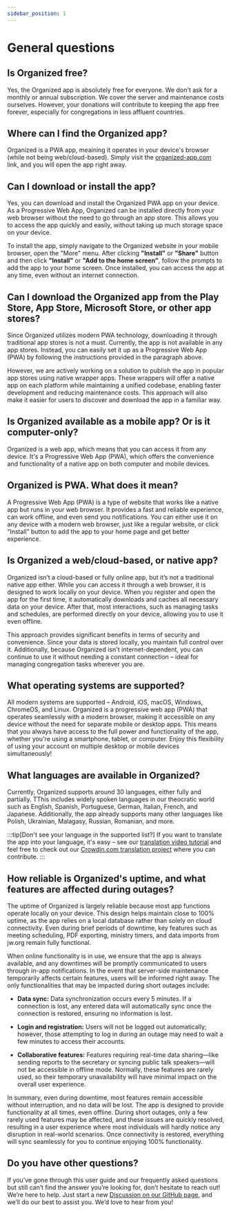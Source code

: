 ```yaml
---
sidebar_position: 1
---
```


# General questions

## Is Organized free?

Yes, the Organized app is absolutely free for everyone. We don't ask for a monthly or annual subscription. We cover the server and maintenance costs ourselves. However, your donations will contribute to keeping the app free forever, especially for congregations in less affluent countries.

## Where can I find the Organized app?

Organized is a PWA app, meaining it operates in your device's browser (while not being web/cloud-based). Simply visit the [organized-app.com](https://organized-app.com) link, and you will open the app right away.

## Can I download or install the app?

Yes, you can download and install the Organized PWA app on your device. As a Progressive Web App, Organized can be installed directly from your web browser without the need to go through an app store. This allows you to access the app quickly and easily, without taking up much storage space on your device. 

To install the app, simply navigate to the Organized website in your mobile browser, open the "More" menu. After clicking **"Install"** or **"Share"** button and then click **"Install"** or **"Add to the home screen"**, follow the prompts to add the app to your home screen. Once installed, you can access the app at any time, even without an internet connection.

## Can I download the Organized app from the Play Store, App Store, Microsoft Store, or other app stores?

Since Organized utilizes modern PWA technology, downloading it through traditional app stores is not a must. Currently, the app is not available in any app stores. Instead, you can easily set it up as a Progressive Web App (PWA) by following the instructions provided in the paragraph above.

However, we are actively working on a solution to publish the app in popular app stores using native wrapper apps. These wrappers will offer a native app on each platform while maintaining a unified codebase, enabling faster development and reducing maintenance costs. This approach will also make it easier for users to discover and download the app in a familiar way.

## Is Organized available as a mobile app? Or is it computer-only? 

Organized is a web app, which means that you can access it from any device. It's a Progressive Web App (PWA), which offers the convenience and functionality of a native app on both computer and mobile devices.

## Organized is PWA. What does it mean? 

A Progressive Web App (PWA) is a type of website that works like a native app but runs in your web browser. It provides a fast and reliable experience, can work offline, and even send you notifications. You can either use it on any device with a modern web browser, just like a regular website, or click “Install” button to add the app to your home page and get better experience.

## Is Organized a web/cloud-based, or native app?

Organized isn’t a cloud-based or fully online app, but it’s not a traditional native app either. While you can access it through a web browser, it is designed to work locally on your device. When you register and open the app for the first time, it automatically downloads and caches all necessary data on your device. After that, most interactions, such as managing tasks and schedules, are performed directly on your device, allowing you to use it even offline.

This approach provides significant benefits in terms of security and convenience. Since your data is stored locally, you maintain full control over it. Additionally, because Organized isn't internet-dependent, you can continue to use it without needing a constant connection – ideal for managing congregation tasks wherever you are.

## What operating systems are supported?

All modern systems are supported – Android, iOS, macOS, Windows, ChromeOS, and Linux. Organized is a progressive web app (PWA) that operates seamlessly with a modern browser, making it accessible on any device without the need for separate mobile or desktop apps. This means that you always have access to the full power and functionality of the app, whether you're using a smartphone, tablet, or computer. Enjoy this flexibility of using your account on multiple desktop or mobile devices simultaneously!

## What languages are available in Organized?

Currently, Organized supports around 30 languages, either fully and partially. TThis includes widely spoken languages in our theocratic world such as English, Spanish, Portuguese, German, Italian, French, and Japanese. Additionally, the app already supports many other languages like Polish, Ukrainian, Malagasy, Russian, Romanian, and more.

:::tip[Don't see your language in the supported list?]
If you want to translate the app into your language, it's easy – see our [translation video tutorial](https://www.youtube.com/watch?v=GG5q_NkfD6s) and feel free to check out our [Crowdin.com translation project](https://crowdin.com/project/organized) where you can contribute.
:::

## How reliable is Organized's uptime, and what features are affected during outages?

The uptime of Organized is largely reliable because most app functions operate locally on your device. This design helps maintain close to 100% uptime, as the app relies on a local database rather than solely on cloud connectivity. Even during brief periods of downtime, key features such as meeting scheduling, PDF exporting, ministry timers, and data imports from jw.org remain fully functional.

When online functionality is in use, we ensure that the app is always available, and any downtimes will be promptly communicated to users through in-app notifications. In the event that server-side maintenance temporarily affects certain features, users will be informed right away. The only functionalities that may be impacted during short outages include:

- **Data sync:** Data synchronization occurs every 5 minutes. If a connection is lost, any entered data will automatically sync once the connection is restored, ensuring no information is lost.

- **Login and registration:** Users will not be logged out automatically; however, those attempting to log in during an outage may need to wait a few minutes to access their accounts.

- **Collaborative features:** Features requiring real-time data sharing—like sending reports to the secretary or syncing public talk speakers—will not be accessible in offline mode. Normally, these features are rarely used, so their temporary unavailability will have minimal impact on the overall user experience.

In summary, even during downtime, most features remain accessible without interruption, and no data will be lost. The app is designed to provide functionality at all times, even offline. During short outages, only a few rarely used features may be affected, and these issues are quickly resolved, resulting in a user experience where most individuals will hardly notice any disruption in real-world scenarios. Once connectivity is restored, everything will sync seamlessly for you to continue enjoying 100% functionality.

## Do you have other questions?

If you’ve gone through this user guide and our frequently asked questions but still can’t find the answer you’re looking for, don’t hesitate to reach out! We’re here to help. Just start a new [Discussion on our GitHub page](https://github.com/sws2apps/organized-app/discussions), and we’ll do our best to assist you. We’d love to hear from you!